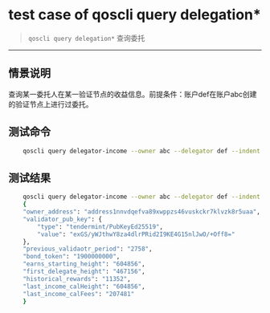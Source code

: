 # test case of qoscli query delegation*

> `qoscli query delegation*` 查询委托

---

## 情景说明

查询某一委托人在某一验证节点的收益信息。前提条件：账户def在账户abc创建的验证节点上进行过委托。

## 测试命令

```bash
    qoscli query delegator-income --owner abc --delegator def --indent
```

## 测试结果

```bash
    qoscli query delegator-income --owner abc --delegator def --indent
    {
    "owner_address": "address1nnvdqefva89xwppzs46vuskckr7klvzk8r5uaa",
    "validator_pub_key": {
        "type": "tendermint/PubKeyEd25519",
        "value": "exGS/yWJthwY8za4dlrPRid2I9KE4G15nlJwO/+Off8="
    },
    "previous_validaotr_period": "2758",
    "bond_token": "1900000000",
    "earns_starting_height": "604856",
    "first_delegate_height": "467156",
    "historical_rewards": "11352",
    "last_income_calHeight": "604856",
    "last_income_calFees": "207481"
    }

```
